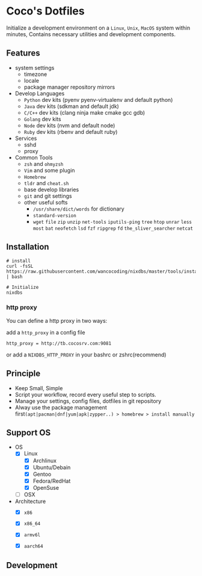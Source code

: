 Coco's Dotfiles
===

Initialize a development environment on a `Linux`, `Unix`, `MacOS` system within minutes,
Contains necessary utilities and development components.

## Features

* system settings
    - timezone
    - locale
    - package manager repository mirrors
* Develop Languages
    - `Python` dev kits (pyenv pyenv-virtualenv and default python)
    - `Java` dev kits (sdkman and default jdk)
    - `C/C++` dev kits (clang ninja make cmake gcc gdb)
    - `Golang` dev kits
    - `Node` dev kits (nvm and default node)
    - `Ruby` dev kits (rbenv and default ruby)
* Services
    - sshd
    - proxy
* Common Tools
    - `zsh` and `ohmyzsh`
    - `Vim` and some plugin
    - `Homebrew`
	- `tldr` and `cheat.sh`
    - base develop libraries
    - `git` and git settings
    - other useful softs
        + `/usr/share/dict/words` for dictionary
        + `standard-version`
        + `wget` `file` `zip` `unzip` `net-tools` `iputils-ping` `tree` `htop` `unrar` `less` `most`
          `bat` `neofetch` `lsd` `fzf` `ripgrep` `fd` `the_sliver_searcher` `netcat`

## Installation

```
# install
curl -fsSL https://raw.githubusercontent.com/wancocoding/nixdbs/master/tools/install.sh | bash

# Initialize
nixdbs
```

### http proxy

You can define a http proxy in two ways:

add a `http_proxy` in a config file 
```
http_proxy = http://tb.cocosrv.com:9081
```

or add a `NIXDBS_HTTP_PROXY` in your bashrc or zshrc(recommend)



## Principle

* Keep Small, Simple
* Script your workflow, record every useful step to scripts.
* Manage your settings, config files, dotfiles in git repository
* Alway use the package management first`(apt|pacman|dnf|yum|apk|zypper..) > homebrew > install manually`

## Support OS

+ OS
	- [x] Linux
		* [x] Archlinux
		* [x] Ubuntu/Debain
		* [x] Gentoo
		* [x] Fedora/RedHat
		* [x] OpenSuse
	- [ ] OSX
+ Architecture
	- [x] `x86`
	- [x] `x86_64`
	- [x] `armv6l`
	- [x] `aarch64`


## Development

